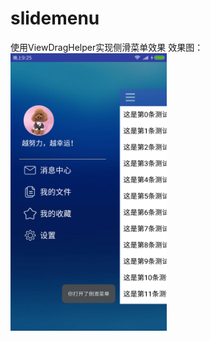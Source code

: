 ﻿# slidemenu
使用ViewDragHelper实现侧滑菜单效果
效果图：
<img src="https://github.com/android-jian/slidemenu/blob/master/image/icon.png" width="250"/>